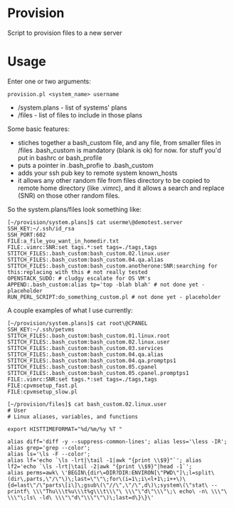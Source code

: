 Provision
==========

Script to provision files to a new server

# Usage
Enter one or two arguments:
```
provision.pl <system_name> username
```
- /system.plans - list of systems' plans
- /files - list of files to include in those plans

Some basic features: 
- stiches together a bash_custom file, and any file, from smaller files in /files
    .bash_custom is mandatory (blank is ok) for now. for stuff you'd put in bashrc or bash_profile
- puts a pointer in .bash_profie to .bash_custom
- adds your ssh pub key to remote system known_hosts
- it allows any other random file from files directory to be copied to remote home directory (like .vimrc), and it allows a search and replace (SNR) on those other random files.

So the system.plans/files look something like:
```
[~/provision/system.plans]$ cat userme\@demotest.server
SSH_KEY:~/.ssh/id_rsa
SSH_PORT:602
FILE:a_file_you_want_in_homedir.txt
FILE:.vimrc:SNR:set tags.*:set tags=./tags,tags
STITCH_FILES:.bash_custom:bash_custom.02.linux.user
STITCH_FILES:.bash_custom:bash_custom.04.qa.alias
STITCH_FILES:.bash_custom:bash_custom.anotherone:SNR:searching for this:replacing with this # not really tested
OPENSTACK_SUDO: # cludgy escalate for OS VM's
APPEND:.bash_custom:alias tp='top -blah blah' # not done yet - placeholder
RUN_PERL_SCRIPT:do_something_custom.pl # not done yet - placeholder
```

A couple examples of what I use currently:
```
[~/provision/system.plans]$ cat root\@CPANEL 
SSH_KEY:~/.ssh/petvms
STITCH_FILES:.bash_custom:bash_custom.01.linux.root
STITCH_FILES:.bash_custom:bash_custom.02.linux.user
STITCH_FILES:.bash_custom:bash_custom.03.services
STITCH_FILES:.bash_custom:bash_custom.04.qa.alias
STITCH_FILES:.bash_custom:bash_custom.04.qa.promptps1
STITCH_FILES:.bash_custom:bash_custom.05.cpanel
STITCH_FILES:.bash_custom:bash_custom.05.cpanel.promptps1
FILE:.vimrc:SNR:set tags.*:set tags=./tags,tags
FILE:cpvmsetup_fast.pl
FILE:cpvmsetup_slow.pl
```
```
[~/provision/files]$ cat bash_custom.02.linux.user 
# User
# Linux aliases, variables, and functions

export HISTTIMEFORMAT="%d/%m/%y %T "

alias diff='diff -y --suppress-common-lines'; alias less='\less -IR'; alias grep='grep --color'; 
alias ls='\ls -F --color';
alias lf='echo `\ls -lrt|\tail -1|awk "{print \\$9}"`'; alias lf2='echo `\ls -lrt|\tail -2|awk "{print \\$9}"|head -1`';
alias perms=awk\ \'BEGIN\{dir\=DIR?DIR:ENVIRON[\"PWD\"]\;l=split\(dir\,parts,\"/\"\)\;last=\"\"\;for\(i=1\;i\<l+1\;i++\)\{d=last\"/\"parts\[i\]\;gsub\(\"//\",\"/\",d\)\;system\(\"stat\ --printf\ \\\"Thu\\\t%u\\\t%g\\\t\\\"\ \\\"\"d\"\\\"\;\ echo\ -n\ \\\"\ \\\"\;ls\ -ld\ \\\"\"d\"\\\"\"\)\;last=d\}\}\'
```
